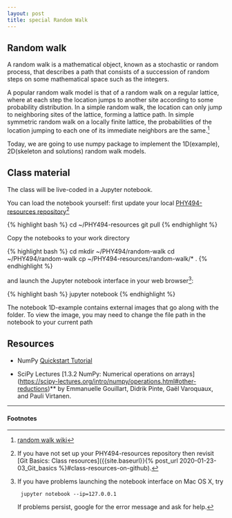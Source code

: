 ```yaml
---
layout: post
title: special Random Walk 
---
```


## Random walk
A random walk is a mathematical object, known as a stochastic 
or random process, that describes a path that consists of a 
succession of random steps on some mathematical space such 
as the integers.

A popular random walk model is that of a random walk on a 
regular lattice, where at each step the location jumps to 
another site according to some probability distribution. 
In a simple random walk, the location can only jump to 
neighboring sites of the lattice, forming a lattice path. 
In simple symmetric random walk on a locally finite 
lattice, the probabilities of the location jumping to 
each one of its immediate neighbors are the same.[^0]

Today, we are going to use numpy package to implement the
 1D(example), 2D(skeleton and solutions) random walk models.


## Class material

The class will be live-coded in a Jupyter notebook. 

You can load the notebook yourself: first update your local
[PHY494-resources repository]({{site.resources.url}})[^1]

{% highlight bash %}
cd ~/PHY494-resources
git pull
{% endhighlight %}

Copy the notebooks to your work directory

{% highlight bash %}
cd
mkdir ~/PHY494/random-walk
cd ~/PHY494/random-walk
cp ~/PHY494-resources/random-walk/* .
{% endhighlight %}


and launch the Jupyter notebook interface in your web browser[^2]:

{% highlight bash %}
jupyter notebook
{% endhighlight %}

The notebook 1D-example contains external images that go along with the folder.
To view the image, you may need to change the file path in the notebook to your 
current path



## Resources
* NumPy [Quickstart Tutorial](https://docs.scipy.org/doc/numpy/user/quickstart.html)

* SciPy Lectures [1.3.2 NumPy:  Numerical operations on arrays]
  (https://scipy-lectures.org/intro/numpy/operations.html#other-reductions)** by Emmanuelle
  Gouillart, Didrik Pinte, Gaël Varoquaux, and Pauli Virtanen. 


  
----------

#### Footnotes

[^0]:
    [random walk wiki](https://en.wikipedia.org/wiki/Random_walk)


[^1]:

    If you have not set up your PHY494-resources repository then
    revisit [Git Basics: Class resources]({{site.baseurl}}{% post_url
    2020-01-23-03_Git_basics %}#class-resources-on-github).

[^2]:

    If you have problems launching the notebook interface on Mac OS X,
    try

         jupyter notebook --ip=127.0.0.1

    If problems persist, google for the error message and ask for help.
